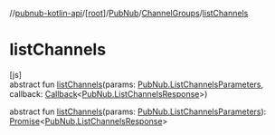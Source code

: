 //[pubnub-kotlin-api](../../../../index.md)/[[root]](../../index.md)/[PubNub](../index.md)/[ChannelGroups](index.md)/[listChannels](list-channels.md)

# listChannels

[js]\
abstract fun [listChannels](list-channels.md)(params: [PubNub.ListChannelsParameters](../-list-channels-parameters/index.md), callback: [Callback](../../-callback/index.md)&lt;[PubNub.ListChannelsResponse](../-list-channels-response/index.md)&gt;)

abstract fun [listChannels](list-channels.md)(params: [PubNub.ListChannelsParameters](../-list-channels-parameters/index.md)): [Promise](https://kotlinlang.org/api/latest/jvm/stdlib/kotlin.js/-promise/index.html)&lt;[PubNub.ListChannelsResponse](../-list-channels-response/index.md)&gt;
